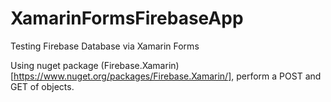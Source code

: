 # XamarinFormsFirebaseApp
Testing Firebase Database via Xamarin Forms

Using nuget package (Firebase.Xamarin)[https://www.nuget.org/packages/Firebase.Xamarin/], perform a POST and GET of objects.
